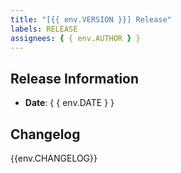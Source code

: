 ```yaml
---
title: "[{{ env.VERSION }}] Release"
labels: RELEASE
assignees: { { env.AUTHOR } }
---
```


## Release Information

- **Date**: { { env.DATE } }

## Changelog

{{env.CHANGELOG}}
